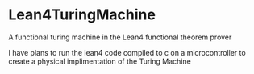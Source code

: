 # Lean4TuringMachine
A functional turing machine in the Lean4 functional theorem prover

I have plans to run the lean4 code compiled to c on a microcontroller to create a physical implimentation of the Turing Machine
